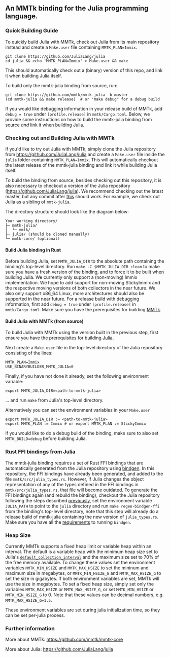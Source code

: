 ## An MMTk binding for the Julia programming language.

### Quick Building Guide

To quickly build Julia with MMTk, check out Julia from its main repository instead and create a `Make.user` file containing `MMTK_PLAN=Immix`. 

```
git clone https://github.com/JuliaLang/julia
cd julia && echo 'MMTK_PLAN=Immix' > Make.user && make
```

This should automatically check out a (binary) version of this repo, and link it when building Julia itself.

To build only the mmtk-julia binding from source, run:

```
git clone https://github.com/mmtk/mmtk-julia -b master
(cd mmtk-julia && make release)  # or "make debug" for a debug build
```

If you would like debugging information in your release build of MMTk, add `debug = true` under `[profile.release]` in `mmtk/Cargo.toml`.
Below, we provide some instructions on how to build the mmtk-julia binding from source _and_ link it when building Julia.

### Checking out and Building Julia with MMTk

If you'd like to try out Julia with MMTk, simply clone the Julia repository from https://github.com/JuliaLang/julia and create a `Make.user` file inside the `julia` folder containing `MMTK_PLAN=Immix`. This will automatically checkout the latest release of the mmtk-julia binding and link it while building Julia itself.

To build the binding from source, besides checking out this repository, it is also necessary to checkout a version of the Julia repository (https://github.com/JuliaLang/julia). We recommend checking out the latest master, but any commit after [this](https://github.com/JuliaLang/julia/commit/22134ca28e92df321bdd08502ddd86ad2d6d614f) should work.
For example, we check out Julia as a sibling of `mmtk-julia`.

The directory structure should look like the diagram below:

```
Your working directory/
├─ mmtk-julia/
│  └─ mmtk/
├─ julia/ (should be cloned manually)
└─ mmtk-core/ (optional)
```

#### Build Julia binding in Rust

Before building Julia, set `MMTK_JULIA_DIR` to the absolute path containing the binding's top-level directory. Run `make -C $MMTK_JULIA_DIR clean` to make sure you have a fresh version of the binding, and to force it to be built when building Julia. We currently only support a (non-moving) Immix implementation. We hope to add support for non-moving StickyImmix and the respective moving versions of both collectors in the near future. We also only support x86_64 Linux, more architectures should also be supported in the near future.
For a release build with debugging information, first add `debug = true` under `[profile.release]` in `mmtk/Cargo.toml`.
Make sure you have the prerequisites for building [MMTk](https://github.com/mmtk/mmtk-core#requirements).

#### Build Julia with MMTk (from source)

To build Julia with MMTk using the version built in the previous step, first ensure you have the prerequisites for building [Julia](https://github.com/JuliaLang/julia/blob/master/doc/src/devdocs/build/build.md#required-build-tools-and-external-libraries).

Next create a `Make.user` file in the top-level directory of the Julia repository consisting of the lines:

```
MMTK_PLAN=Immix
USE_BINARYBUILDER_MMTK_JULIA=0
```

Finally, if you have not done it already, set the following environment variable:

```
export MMTK_JULIA_DIR=<path-to-mmtk-julia>
```
... and run `make` from Julia's top-level directory.

Alternatively you can set the environment variables in your `Make.user` 

```
export MMTK_JULIA_DIR := <path-to-mmtk-julia>
export MMTK_PLAN := Immix # or export MMTK_PLAN := StickyImmix
```

If you would like to do a debug build of the binding, make sure to also set `MMTK_BUILD=debug` before building Julia.

### Rust FFI bindings from Julia

The mmtk-julia binding requires a set of Rust FFI bindings that are automatically generated from the Julia repository using [bindgen](https://github.com/rust-lang/rust-bindgen). In this repository, the FFI bindings have already been generated, and added to the file `mmtk/src/julia_types.rs`. 
However, if Julia changes the object representation of any of the types defined in the FFI bindings in `mmtk/src/julia_types.rs`, that file will become outdated.
To generate the FFI bindings again (and rebuild the binding), checkout the Julia repository following the steps described [previously](#checking-out-and-building-julia-with-mmtk), set the environment variable `JULIA_PATH` to point to the `julia` directory and run `make regen-bindgen-ffi` from the binding's top-level directory, note that this step will already do a release build of mmtk-julia containing the new version of `julia_types.rs`. Make sure you have all the [requirements](https://rust-lang.github.io/rust-bindgen/requirements.html) to running `bindgen`.

### Heap Size

Currently MMTk supports a fixed heap limit or variable heap within an interval. The default is a variable heap with the minimum heap size set to Julia's [`default_collection_interval`](https://github.com/mmtk/julia/blob/847cddeb7b9ddb5d6b66bec4c19d3a711748a45b/src/gc.c#L651) and the maximum size set to 70% of the free memory available. To change these values set the environment variables `MMTK_MIN_HSIZE` and `MMTK_MAX_HSIZE` to set the mininum and maximum size in megabytes, or `MMTK_MIN_HSIZE_G` and `MMTK_MAX_HSIZE_G` to set the size in gigabytes. If both environment variables are set, MMTk will use the size in megabytes. To set a fixed heap size, simply set only the variables `MMTK_MAX_HSIZE` or `MMTK_MAX_HSIZE_G`, or set `MMTK_MIN_HSIZE` or `MMTK_MIN_HSIZE_G` to 0. Note that these values can be decimal numbers, e.g. `MMTK_MAX_HSIZE_G=1.5`.

These environment variables are set during julia initialization time, so they can be set per-julia process.
 
### Further information

More about MMTk: https://github.com/mmtk/mmtk-core

More about Julia: https://github.com/JuliaLang/julia
